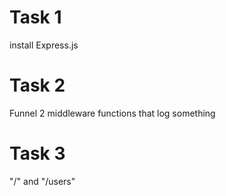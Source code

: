 # Task 1
install Express.js
# Task 2
Funnel 2 middleware functions that log something
# Task 3
"/" and "/users"